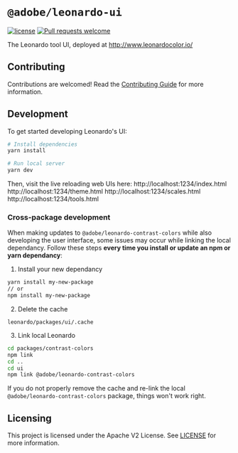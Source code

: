 # `@adobe/leonardo-ui`

[![license](https://img.shields.io/github/license/adobe/leonardo)](https://github.com/adobe/leonardo/blob/master/LICENSE) [![Pull requests welcome](https://img.shields.io/badge/PRs-welcome-blueviolet)](https://github.com/adobe/leonardo/blob/master/.github/CONTRIBUTING.md)

The Leonardo tool UI, deployed at http://www.leonardocolor.io/

## Contributing

Contributions are welcomed! Read the [Contributing Guide](../../.github/CONTRIBUTING.md) for more information.

## Development

To get started developing Leonardo's UI:

```sh
# Install dependencies
yarn install

# Run local server
yarn dev
```

Then, visit the live reloading web UIs here:
http://localhost:1234/index.html
http://localhost:1234/theme.html
http://localhost:1234/scales.html
http://localhost:1234/tools.html

### Cross-package development

When making updates to `@adobe/leonardo-contrast-colors` while also developing the user interface, some issues may occur while linking the local dependancy. Follow these steps **every time you install or update an npm or yarn dependancy**:

1. Install your new dependancy

```sh
yarn install my-new-package
// or
npm install my-new-package
```

2. Delete the cache

```
leonardo/packages/ui/.cache
```

3. Link local Leonardo

```sh
cd packages/contrast-colors
npm link
cd ..
cd ui
npm link @adobe/leonardo-contrast-colors
```

If you do not properly remove the cache and re-link the local `@adobe/leonardo-contrast-colors` package, things won't work right.

## Licensing

This project is licensed under the Apache V2 License. See [LICENSE](LICENSE) for more information.
